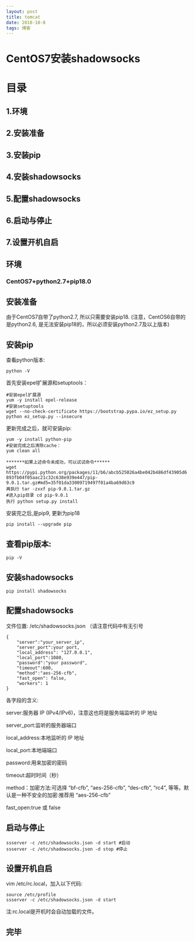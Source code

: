 ```yaml
---
layout: post
title: tomcat
date: 2018-10-8 
tags: 博客 
---
```


<link href="http://cdn.bootcss.com/highlight.js/8.0/styles/monokai_sublime.min.css" rel="stylesheet">  
<script src="http://cdn.bootcss.com/highlight.js/8.0/highlight.min.js"></script>  
<script >hljs.initHighlightingOnLoad();</script> 

# CentOS7安装shadowsocks

# 目录

## 1.环境

## 2.安装准备

## 3.安装pip

## 4.安装shadowsocks

## 5.配置shadowsocks

## 6.启动与停止

## 7.设置开机自启

## 环境

### CentOS7+python2.7+pip18.0

## 安装准备

由于CentOS7自带了python2.7, 所以只需要安装pip18.
(注意，CentOS6自带的是python2.6, 是无法安装pip18的，所以必须安装python2.7及以上版本)

## 安装pip

查看python版本:

	python -V

首先安装epel扩展源和setuptools：

	#安装epel扩展源
	yum -y install epel-release
	#安装setuptools
	wget --no-check-certificate https://bootstrap.pypa.io/ez_setup.py
	python ez_setup.py --insecure

更新完成之后，就可安装pip:

	yum -y install python-pip
	#安装完成之后清除cache：
	yum clean all
	
	*******如果上述命令未成功，可以试试命令******
	wget https://pypi.python.org/packages/11/b6/abcb525026a4be042b486df43905d6
	893fb04f05aac21c32c638e939e447/pip-9.0.1.tar.gz#md5=35f01da33009719497f01a4ba69d63c9
	再执行 tar -zxxf pip-9.0.1.tar.gz
	#进入pip目录 cd pip-9.0.1
	执行 python setup.py install

安装完之后,是pip9, 更新为pip18

	pip install --upgrade pip

## 查看pip版本:

	pip -V

## 安装shadowsocks

	pip install shadowsocks

## 配置shadowsocks

文件位置: /etc/shadowsocks.json （请注意代码中有无引号
	
	{
	    "server":"your_server_ip",
	    "server_port":your port,
	    "local_address": "127.0.0.1",
	    "local_port":1080,
	    "password":"your password",
	    "timeout":600,
	    "method":"aes-256-cfb",
	    "fast_open": false,
	    "workers": 1
	}

各字段的含义:

server:服务器 IP (IPv4/IPv6)，注意这也将是服务端监听的 IP 地址

server_port:监听的服务器端口

local_address:本地监听的 IP 地址

local_port:本地端端口

password:用来加密的密码

timeout:超时时间（秒）

method：加密方法:可选择 “bf-cfb”, “aes-256-cfb”, “des-cfb”, “rc4”, 等等。默认是一种不安全的加密:推荐用 “aes-256-cfb”

fast_open:true 或 false

## 启动与停止

	ssserver -c /etc/shadowsocks.json -d start #启动 
	ssserver -c /etc/shadowsocks.json -d stop #停止

## 设置开机自启

vim /etc/rc.local，加入以下代码:

	source /etc/profile
	ssserver -c /etc/shadowsocks.json -d start

注:rc.local是开机时会自动加载的文件。




## 完毕






